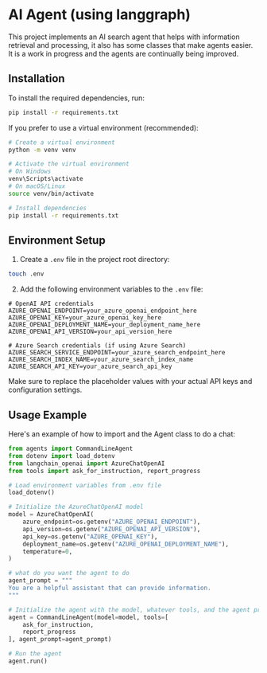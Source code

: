 # AI Agent (using langgraph)

This project implements an AI search agent that helps with information retrieval and processing, it also has some classes that make agents easier. It is a work in progress and the agents are continually being improved.

## Installation

To install the required dependencies, run:

```bash
pip install -r requirements.txt
```

If you prefer to use a virtual environment (recommended):

```bash
# Create a virtual environment
python -m venv venv

# Activate the virtual environment
# On Windows
venv\Scripts\activate
# On macOS/Linux
source venv/bin/activate

# Install dependencies
pip install -r requirements.txt
```

## Environment Setup

1. Create a `.env` file in the project root directory:

```bash
touch .env
```

2. Add the following environment variables to the `.env` file:

```
# OpenAI API credentials
AZURE_OPENAI_ENDPOINT=your_azure_openai_endpoint_here
AZURE_OPENAI_KEY=your_azure_openai_key_here
AZURE_OPENAI_DEPLOYMENT_NAME=your_deployment_name_here
AZURE_OPENAI_API_VERSION=your_api_version_here

# Azure Search credentials (if using Azure Search)
AZURE_SEARCH_SERVICE_ENDPOINT=your_azure_search_endpoint_here
AZURE_SEARCH_INDEX_NAME=your_azure_search_index_name
AZURE_SEARCH_API_KEY=your_azure_search_api_key
```

Make sure to replace the placeholder values with your actual API keys and configuration settings.

## Usage Example

Here's an example of how to import and the Agent class to do a chat:

```python
from agents import CommandLineAgent
from dotenv import load_dotenv
from langchain_openai import AzureChatOpenAI
from tools import ask_for_instruction, report_progress

# Load environment variables from .env file
load_dotenv()

# Initialize the AzureChatOpenAI model
model = AzureChatOpenAI(
    azure_endpoint=os.getenv("AZURE_OPENAI_ENDPOINT"),
    api_version=os.getenv("AZURE_OPENAI_API_VERSION"),
    api_key=os.getenv("AZURE_OPENAI_KEY"),
    deployment_name=os.getenv("AZURE_OPENAI_DEPLOYMENT_NAME"),
    temperature=0,
)

# what do you want the agent to do
agent_prompt = """
You are a helpful assistant that can provide information.
"""

# Initialize the agent with the model, whatever tools, and the agent prompt 
agent = CommandLineAgent(model=model, tools=[
    ask_for_instruction,
    report_progress
], agent_prompt=agent_prompt)

# Run the agent
agent.run()
```